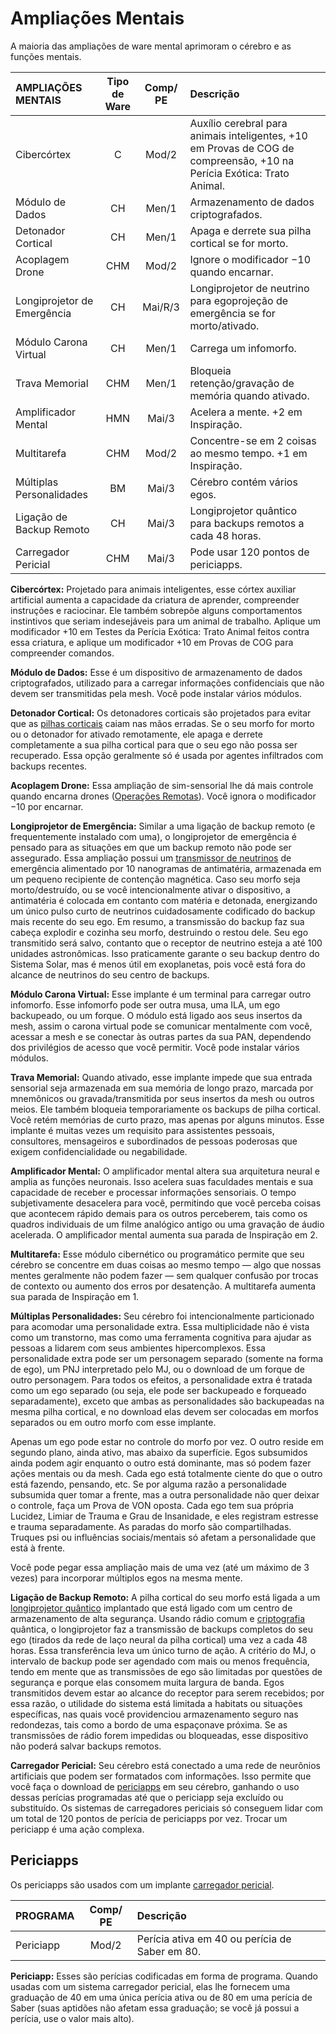 # Ampliações Mentais

A maioria das ampliações de ware mental aprimoram o cérebro e as funções mentais.

<!--sort-->

| AMPLIAÇÕES MENTAIS          | Tipo de Ware | Comp/<wbr>PE | Descrição                                                                                                              |
|:--------------------------- |:------------:|:-------------------------------------:|:---------------------------------------------------------------------------------------------------------------------- |
| Cibercórtex                 |      C       |                 Mod/2                 | Auxílio cerebral para animais inteligentes, +10 em Provas de COG de compreensão, +10 na Perícia Exótica: Trato Animal. |
| Módulo de Dados             |      CH      |                 Men/1                 | Armazenamento de dados criptografados.                                                                                 |
| Detonador Cortical          |      CH      |                 Men/1                 | Apaga e derrete sua pilha cortical se for morto.                                                                       |
| Acoplagem Drone             |     CHM      |                 Mod/2                 | Ignore o modificador −10 quando encarnar.                                                                              |
| Longiprojetor de Emergência |      CH      |                Mai/R/3                | Longiprojetor de neutrino para egoprojeção de emergência se for morto/ativado.                                         |
| Módulo Carona Virtual       |      CH      |                 Men/1                 | Carrega um infomorfo.                                                                                                  |
| Trava Memorial              |     CHM      |                 Men/1                 | Bloqueia retenção/gravação de memória quando ativado.                                                                  |
| Amplificador Mental         |     HMN      |                 Mai/3                 | Acelera a mente. +2 em Inspiração.                                                                                     |
| Multitarefa                 |     CHM      |                 Mod/2                 | Concentre-se em 2 coisas ao mesmo tempo. +1 em Inspiração.                                                             |
| Múltiplas Personalidades    |      BM      |                 Mai/3                 | Cérebro contém vários egos.                                                                                            |
| Ligação de Backup Remoto    |      CH      |                 Mai/3                 | Longiprojetor quântico para backups remotos a cada 48 horas.                                                           |
| Carregador Pericial         |     CHM      |                 Mai/3                 | Pode usar 120 pontos de periciapps.                                                                                    |

<!--sort-->

**Cibercórtex:** Projetado para animais inteligentes, esse córtex auxiliar artificial aumenta a capacidade da criatura de aprender, compreender instruções e raciocinar. Ele também sobrepõe alguns comportamentos instintivos que seriam indesejáveis para um animal de trabalho. Aplique um modificador +10 em Testes da Perícia Exótica: Trato Animal feitos contra essa criatura, e aplique um modificador +10 em Provas de COG para compreender comandos.

**Módulo de Dados:** Esse é um dispositivo de armazenamento de dados criptografados, utilizado para a carregar informações confidenciais que não devem ser transmitidas pela mesh. Você pode instalar vários módulos.

**Detonador Cortical:** Os detonadores corticais são projetados para evitar que as [pilhas corticais](05-common-tech-and-ware.md#ampliações-comuns) caiam nas mãos erradas. Se o seu morfo for morto ou o detonador for ativado remotamente, ele apaga e derrete completamente a sua pilha cortical para que o seu ego não possa ser recuperado. Essa opção geralmente só é usada por agentes infiltrados com backups recentes.

**Acoplagem Drone:** Essa ampliação de sim-sensorial lhe dá mais controle quando encarna drones ([Operações Remotas](21-robots.md#operação-remota)). Você ignora o modificador −10 por encarnar.

**Longiprojetor de Emergência:** Similar a uma ligação de backup remoto (e frequentemente instalado com uma), o longiprojetor de emergência é pensado para as situações em que um backup remoto não pode ser assegurado. Essa ampliação possui um [transmissor de neutrinos](16-comms-and-mesh-gear.md#comunicadores-de-neutrinos) de emergência alimentado por 10 nanogramas de antimatéria, armazenada em um pequeno recipiente de contenção magnética. Caso seu morfo seja morto/destruído, ou se você intencionalmente ativar o dispositivo, a antimatéria é colocada em contanto com matéria e detonada, energizando um único pulso curto de neutrinos cuidadosamente codificado do backup mais recente do seu ego. Em resumo, a transmissão do backup faz sua cabeça explodir e cozinha seu morfo, destruindo o restou dele. Seu ego transmitido será salvo, contanto que o receptor de neutrino esteja a até 100 unidades astronômicas. Isso praticamente garante o seu backup dentro do Sistema Solar, mas é menos útil em exoplanetas, pois você está fora do alcance de neutrinos do seu centro de backups.

**Módulo Carona Virtual:** Esse implante é um terminal para carregar outro infomorfo. Esse infomorfo pode ser outra musa, uma ILA, um ego backupeado, ou um forque. O módulo está ligado aos seus insertos da mesh, assim o carona virtual pode se comunicar mentalmente com você, acessar a mesh e se conectar às outras partes da sua PAN, dependendo dos privilégios de acesso que você permitir. Você pode instalar vários módulos.

**Trava Memorial:** Quando ativado, esse implante impede que sua entrada sensorial seja armazenada em sua memória de longo prazo, marcada por mnemônicos ou gravada/transmitida por seus insertos da mesh ou outros meios. Ele também bloqueia temporariamente os backups de pilha cortical. Você retém memórias de curto prazo, mas apenas por alguns minutos. Esse implante é muitas vezes um requisito para assistentes pessoais, consultores, mensageiros e subordinados de pessoas poderosas que exigem confidencialidade ou negabilidade.

**Amplificador Mental:** O amplificador mental altera sua arquitetura neural e amplia as funções neuronais. Isso acelera suas faculdades mentais e sua capacidade de receber e processar informações sensoriais. O tempo subjetivamente desacelera para você, permitindo que você perceba coisas que acontecem rápido demais para os outros perceberem, tais como os quadros individuais de um filme analógico antigo ou uma gravação de áudio acelerada. O amplificador mental aumenta sua parada de Inspiração em 2.

**Multitarefa:** Esse módulo cibernético ou programático permite que seu cérebro se concentre em duas coisas ao mesmo tempo — algo que nossas mentes geralmente não podem fazer — sem qualquer confusão por trocas de contexto ou aumento dos erros por desatenção. A multitarefa aumenta sua parada de Inspiração em 1.

**Múltiplas Personalidades:** Seu cérebro foi intencionalmente particionado para acomodar uma personalidade extra. Essa multiplicidade não é vista como um transtorno, mas como uma ferramenta cognitiva para ajudar as pessoas a lidarem com seus ambientes hipercomplexos. Essa personalidade extra pode ser um personagem separado (somente na forma de ego), um PNJ interpretado pelo MJ, ou o download de um forque de outro personagem. Para todos os efeitos, a personalidade extra é tratada como um ego separado (ou seja, ele pode ser backupeado e forqueado separadamente), exceto que ambas as personalidades são backupeadas na mesma pilha cortical, e no download elas devem ser colocadas em morfos separados ou em outro morfo com esse implante.

<!--sort-union-->

Apenas um ego pode estar no controle do morfo por vez. O outro reside em segundo plano, ainda ativo, mas abaixo da superfície. Egos subsumidos ainda podem agir enquanto o outro está dominante, mas só podem fazer ações mentais ou da mesh. Cada ego está totalmente ciente do que o outro está fazendo, pensando, etc. Se por alguma razão a personalidade subsumida quer tomar a frente, mas a outra personalidade não quer deixar o controle, faça um Prova de VON oposta. Cada ego tem sua própria Lucidez, Limiar de Trauma e Grau de Insanidade, e eles registram estresse e trauma separadamente. As paradas do morfo são compartilhadas. Truques psi ou influências sociais/mentais só afetam a personalidade que está à frente.

<!--sort-union-->

Você pode pegar essa ampliação mais de uma vez (até um máximo de 3 vezes) para incorporar múltiplos egos na mesma mente.

**Ligação de Backup Remoto:** A pilha cortical do seu morfo está ligada a um [longiprojetor quântico](16-comms-and-mesh-gear.md#longiprojetores-quânticos) implantado que está ligado com um centro de armazenamento de alta segurança. Usando rádio comum e [criptografia](../13/05-authentication-and-encryption.md#criptografia) quântica, o longiprojetor faz a transmissão de backups completos do seu ego (tirados da rede de laço neural da pilha cortical) uma vez a cada 48 horas. Essa transferência leva um único turno de ação. A critério do MJ, o intervalo de backup pode ser agendado com mais ou menos frequência, tendo em mente que as transmissões de ego são limitadas por questões de segurança e porque elas consomem muita largura de banda. Egos transmitidos devem estar ao alcance do receptor para serem recebidos; por essa razão, o utilidade do sistema está limitada a habitats ou situações específicas, nas quais você providenciou armazenamento seguro nas redondezas, tais como a bordo de uma espaçonave próxima. Se as transmissões de rádio forem impedidas ou bloqueadas, esse dispositivo não poderá salvar backups remotos.

**Carregador Pericial:** Seu cérebro está conectado a uma rede de neurônios artificiais que podem ser formatados com informações. Isso permite que você faça o download de [periciapps](#periciapps) em seu cérebro, ganhando o uso dessas perícias programadas até que o periciapp seja excluído ou substituído. Os sistemas de carregadores periciais só conseguem lidar com um total de 120 pontos de perícia de periciapps por vez. Trocar um periciapp é uma ação complexa.

<!--sort-end-->

## Periciapps

Os periciapps são usados com um implante [carregador pericial](#ampliações-mentais).

| PROGRAMA  | Comp/<wbr>PE | Descrição                                      |
|:--------- |:-------------------------------------:|:---------------------------------------------- |
| Periciapp |                 Mod/2                 | Perícia ativa em 40 ou perícia de Saber em 80. |

**Periciapp:** Esses são perícias codificadas em forma de programa. Quando usadas com um sistema carregador pericial, elas lhe fornecem uma graduação de 40 em uma única perícia ativa ou de 80 em uma perícia de Saber (suas aptidões não afetam essa graduação; se você já possui a perícia, use o valor mais alto).
